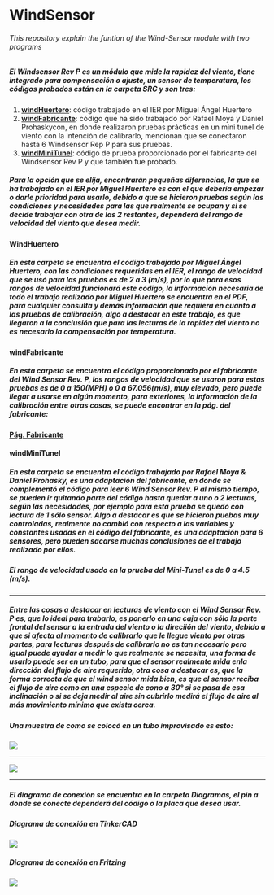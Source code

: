 # WindSensor
###### This repository explain the funtion of the Wind-Sensor module with two programs

##### El Windsensor Rev P es un módulo que mide la rapidez del viento, tiene integrado para compensación o ajuste, un sensor de temperatura, los códigos probados están en la carpeta **SRC** y son tres:

  1. [**windHuertero**](https://github.com/jwilliamsee/WindSensor/tree/main/SRC/windHuertero): código trabajado en el IER por Miguel Ángel Huertero
  2. [**windFabricante**](https://github.com/jwilliamsee/WindSensor/tree/main/SRC/windFabricante): código que ha sido trabajado por Rafael Moya y Daniel Prohaskycon, en donde realizaron pruebas prácticas en un mini tunel de viento con la intención de calibrarlo, mencionan que se conectaron hasta 6 Windsensor Rep P para sus pruebas.
  3. [**windMiniTunel**](https://github.com/jwilliamsee/WindSensor/tree/main/SRC/windMiniTunel): código de prueba proporcionado por el fabricante del Windsensor Rev P y que también fue probado.

##### Para la opción que se elija, encontrarán pequeñas diferencias, la que se ha trabajado en el IER por Miguel Huertero es con el que debería empezar o darle prioridad para usarlo, debido a que se hicieron pruebas según las condiciones y necesidades para las que realmente se ocupan y si se decide trabajar con otra de las 2 restantes, dependerá del rango de velocidad del viento que desea medir.

#### WindHuertero
##### En esta carpeta se encuentra el código trabajado por Miguel Ángel Huertero, con las condiciones requeridas en el IER, el rango de velocidad que se usó para las pruebas es de 2 a 3 (m/s), por lo que para esos rangos de velocidad funcionará este código, la información necesaria de todo el trabajo realizado por Miguel Huertero se encuentra en el PDF, para cualquier consulta y demás información que requiera en cuanto a las pruebas de calibración, algo a destacar en este trabajo, es que llegaron a la conclusión que para las lecturas de la rapidez del viento no es necesario la compensación por temperatura.

#### windFabricante
##### En esta carpeta se encuentra el código proporcionado por el fabricante del Wind Sensor Rev. P, los rangos de velocidad que se usaron para estas pruebas es de 0 a 150(MPH) o 0 a 67.056(m/s), muy elevado, pero puede llegar a usarse en algún momento, para exteriores, la información de la calibración entre otras cosas, se puede encontrar en la pág. del fabricante:
[**Pág. Fabricante**](https://moderndevice.com/product/wind-sensor-rev-p/)

#### windMiniTunel
##### En esta carpeta se encuentra el código trabajado por Rafael Moya & Daniel Prohasky, es una adaptación del fabricante, en donde se complementó el código para leer 6 Wind Sensor Rev. P al mismo tiempo, se pueden ir quitando parte del código hasta quedar a uno o 2 lecturas, según las necesidades, por ejemplo para esta prueba se quedó con lectura de 1 sólo sensor. Algo a destacar es que se hicieron puebas muy controladas, realmente no cambió con respecto a las variables y constantes usadas en el código del fabricante, es una adaptación para 6 sensores, pero pueden sacarse muchas conclusiones de el trabajo realizado por ellos.
##### El rango de velocidad usado en la prueba del Mini-Tunel es de 0 a 4.5 (m/s).

------------


##### Entre las cosas a destacar en lecturas de viento con el Wind Sensor Rev. P es, que lo ideal para trabarlo, es ponerlo en una caja con sólo la parte frontal del sensor a la entrada del viento o la direciión del viento, debido a que si afecta al momento de calibrarlo que le llegue viento por otras partes, para lecturas después de calibrarlo no es tan necesario pero igual puede ayudar a medir lo que realmente se necesita, una forma de usarlo puede ser en un tubo, para que el sensor realmente mida enla dirección del flujo de aire requerido, otra cosa a destacar es, que la forma correcta de que el wind sensor mida bien, es que el sensor reciba el flujo de aire como en una especie de cono a 30° si se pasa de esa inclinación o si se deja medir al aire sin cubrirlo medirá el flujo de aire al más movimiento mínimo que exista cerca.

##### Una muestra de como se colocó en un tubo improvisado es esto:

![](https://github.com/jwilliamsee/WindSensor/blob/main/Imagenes/windS1.jpg)


------------

![](https://github.com/jwilliamsee/WindSensor/blob/main/Imagenes/windS.jpg)

------------
##### El diagrama de conexión se encuentra en la carpeta **Diagramas**, el pin a donde se conecte dependerá del código o la placa que desea usar.
##### Diagrama de conexión en TinkerCAD
![](https://github.com/jwilliamsee/WindSensor/blob/main/Diagramas/PictogramaTinkerCAD.JPG)

##### Diagrama de conexión en Fritzing
![](https://github.com/jwilliamsee/WindSensor/blob/main/Diagramas/Pictograma.jpg?raw=true)
